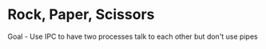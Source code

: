 # Rock, Paper, Scissors

Goal - Use IPC to have two processes talk to each other but don't use pipes

